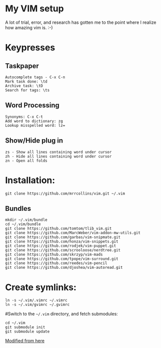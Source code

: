 # My VIM setup

A lot of trial, error, and research has gotten me to the point where I realize how amazing vim is. :-)

# Keypresses

## Taskpaper

	Autocomplete tags - C-x C-n
	Mark task done: \td
	Archive task: \tD
	Search for tags: \ts

## Word Processing

	Synonyms: C-x C-t
	Add word to dictionary: zg
	Lookup misspelled word: lz=

## Show/Hide plug in

	zs - Show all lines containing word under cursor 
    zh - Hide all lines containing word under cursor 
	zn - Open all folds

# Installation:

    git clone https://github.com/mrrcollins/vim.git ~/.vim


## Bundles

    mkdir ~/.vim/bundle
	cd ~/.vim/bundle
    git clone https://github.com/tomtom/tlib_vim.git
    git clone https://github.com/MarcWeber/vim-addon-mw-utils.git
    git clone https://github.com/garbas/vim-snipmate.git
    git clone https://github.com/honza/vim-snippets.git
    git clone https://github.com/rodjek/vim-puppet.git
    git clone https://github.com/scrooloose/nerdtree.git
	git clone https://github.com/skrzyp/vim-mads
	git clone https://github.com/tpope/vim-surround.git
    git clone https://github.com/reedes/vim-pencil
    git clone https://github.com/djoshea/vim-autoread.git

# Create symlinks:

    ln -s ~/.vim/.vimrc ~/.vimrc
    ln -s ~/.vim/gvimrc ~/.gvimrc

#Switch to the `~/.vim` directory, and fetch submodules:

    cd ~/.vim
    git submodule init
    git submodule update

[Modified from here](http://vimcasts.org/episodes/synchronizing-plugins-with-git-submodules-and-pathogen/)

